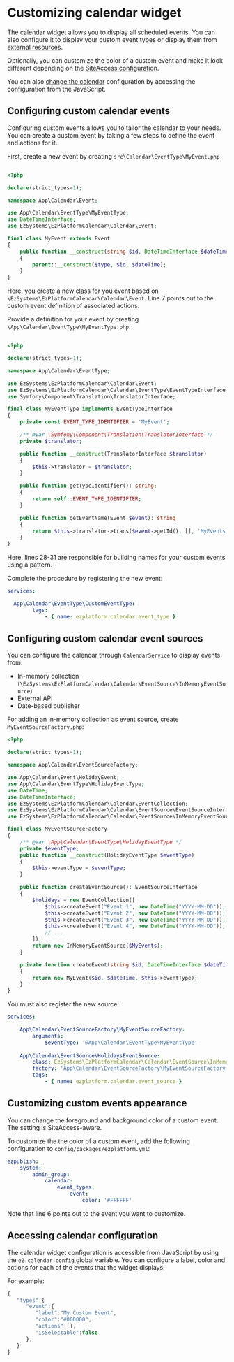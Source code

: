 # Customizing calendar widget

The calendar widget allows you to display all scheduled events.
You can also configure it to display your custom event types or display them from [external resources](#configuring-custom-calendar-event-sources).

Optionally, you can customize the color of a custom event and make it look different depending on the [SiteAccess configuration](../guide/siteaccess.md#configuring-siteaccesses). 

You can also [change the calendar](#accessing-calendar-configuration) configuration by accessing the configuration from the JavaScript.

## Configuring custom calendar events

Configuring custom events allows you to tailor the calendar to your needs.
You can create a custom event by taking a few steps to define the event and actions for it.

First, create a new event by creating `src\Calendar\EventType\MyEvent.php`

``` PHP hl_lines="7"

<?php

declare(strict_types=1);

namespace App\Calendar\Event;

use App\Calendar\EventType\MyEventType;
use DateTimeInterface;
use EzSystems\EzPlatformCalendar\Calendar\Event;

final class MyEvent extends Event
{
    public function __construct(string $id, DateTimeInterface $dateTime, MyEventType $type)
    {
        parent::__construct($type, $id, $dateTime);
    }
}
```

Here, you create a new class for you event based on `\EzSystems\EzPlatformCalendar\Calendar\Event`.
Line 7 points out to the custom event definition of associated actions.

Provide a definition for your event by creating `\App\Calendar\EventType\MyEventType.php`:

``` PHP hl_lines="28 29 30 31"

<?php

declare(strict_types=1);

namespace App\Calendar\EventType;

use EzSystems\EzPlatformCalendar\Calendar\Event;
use EzSystems\EzPlatformCalendar\Calendar\EventType\EventTypeInterface;
use Symfony\Component\Translation\TranslatorInterface;

final class MyEventType implements EventTypeInterface
{
    private const EVENT_TYPE_IDENTIFIER = 'MyEvent';

    /** @var \Symfony\Component\Translation\TranslatorInterface */
    private $translator;

    public function __construct(TranslatorInterface $translator)
    {
        $this->translator = $translator;
    }

    public function getTypeIdentifier(): string;
    {
        return self::EVENT_TYPE_IDENTIFIER;
    }

    public function getEventName(Event $event): string
    {
        return $this->translator->trans($event->getId(), [], 'MyEvents');
    }
}
```
Here, lines 28-31 are responsible for building names for your custom events using a pattern.

Complete the procedure by registering the new event:

``` YAML
services:

  App\Calendar\EventType\CustomEventType:
        tags:
            - { name: ezplatform.calendar.event_type }

```


## Configuring custom calendar event sources

You can configure the calendar through `CalendarService` to display events from:

- In-memory collection (`\EzSystems\EzPlatformCalendar\Calendar\EventSource\InMemoryEventSource`)
- External API
- Date-based publisher

For adding an in-memory collection as event source, create `MyEventSourceFactory.php`:

``` PHP
<?php

declare(strict_types=1);

namespace App\Calendar\EventSourceFactory;

use App\Calendar\Event\HolidayEvent;
use App\Calendar\EventType\HolidayEventType;
use DateTime;
use DateTimeInterface;
use EzSystems\EzPlatformCalendar\Calendar\EventCollection;
use EzSystems\EzPlatformCalendar\Calendar\EventSource\EventSourceInterface;
use EzSystems\EzPlatformCalendar\Calendar\EventSource\InMemoryEventSource;

final class MyEventSourceFactory
{
    /** @var \App\Calendar\EventType\HolidayEventType */
    private $eventType;
    public function __construct(HolidayEventType $eventType)
    {
        $this->eventType = $eventType;
    }

    public function createEventSource(): EventSourceInterface
    {
        $holidays = new EventCollection([
            $this->createEvent("Event 1", new DateTime("YYYY-MM-DD")),
            $this->createEvent("Event 2", new DateTime("YYYY-MM-DD")),
            $this->createEvent("Event 3", new DateTime("YYYY-MM-DD")),
            $this->createEvent("Event 4", new DateTime("YYYY-MM-DD")),
            // ...
        ]);
        return new InMemoryEventSource($MyEvents);
    }

    private function createEvent(string $id, DateTimeInterface $dateTime): MyEvent
    {
        return new MyEvent($id, $dateTime, $this->eventType);
    }
}
```

You must also register the new source:

``` YAML
services:

    App\Calendar\EventSourceFactory\MyEventSourceFactory:
        arguments:
            $eventType: '@App\Calendar\EventType\MyEventType'
    
    App\Calendar\EventSource\HolidaysEventSource:
        class: EzSystems\EzPlatformCalendar\Calendar\EventSource\InMemoryEventSource
        factory: 'App\Calendar\EventSourceFactory\MyEventSourceFactory:createEventSource'
        tags:
            - { name: ezplatform.calendar.event_source }
```

## Customizing custom events appearance

You can change the foreground and background color of a custom event.
The setting is SiteAccess-aware.

To customize the the color of a custom event, add the following configuration to `config/packages/ezplatform.yml`:

```yaml hl_lines="6"
ezpublish:
    system:
        admin_group:
            calendar:
                event_types:
                    event:
                        color: '#FFFFFF'
```

Note that line 6 points out to the event you want to customize.

## Accessing calendar configuration

The calendar widget configuration is accessible from JavaScript by using the `eZ.calendar.config` global variable.
You can configure a label, color and actions for each of the events that the widget displays.

For example:

```javascript
{
   "types":{
      "event":{
         "label":"My Custom Event",
         "color":"#000000",
         "actions":[],
         "isSelectable":false
      },
   }
}
```



